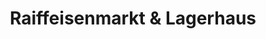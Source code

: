 ---
title: "Raiffeisenmarkt & Lagerhaus"
url: /ziemetshausen/raiffeisenmarkt-und-lagerhaus/
shop: Großhandel
---